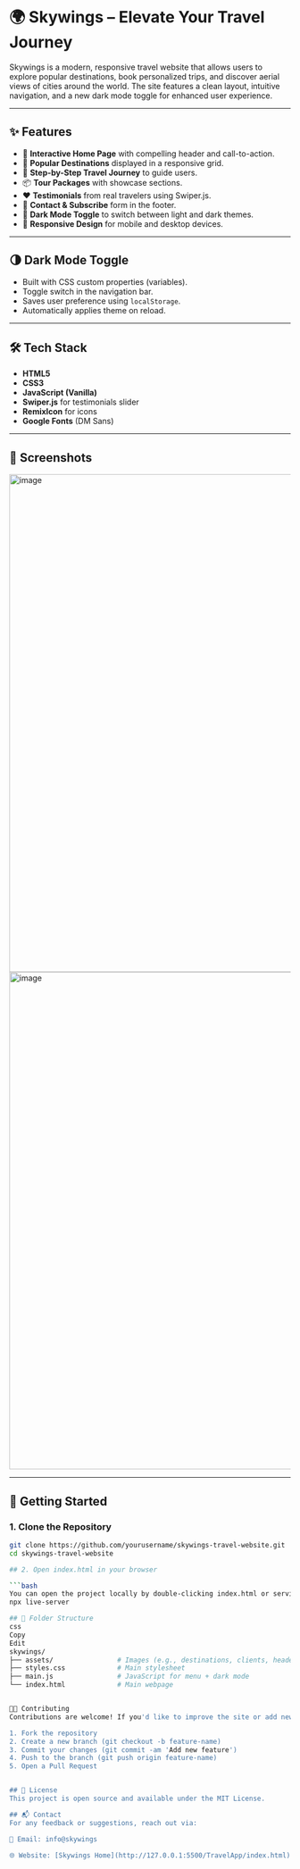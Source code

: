 # 🌍 Skywings – Elevate Your Travel Journey

Skywings is a modern, responsive travel website that allows users to explore popular destinations, book personalized trips, and discover aerial views of cities around the world. The site features a clean layout, intuitive navigation, and a new dark mode toggle for enhanced user experience.

---

## ✨ Features

- 🛫 **Interactive Home Page** with compelling header and call-to-action.
- 🧳 **Popular Destinations** displayed in a responsive grid.
- 🧭 **Step-by-Step Travel Journey** to guide users.
- 📦 **Tour Packages** with showcase sections.
- ❤️ **Testimonials** from real travelers using Swiper.js.
- 📩 **Contact & Subscribe** form in the footer.
- 🌙 **Dark Mode Toggle** to switch between light and dark themes.
- 📱 **Responsive Design** for mobile and desktop devices.

---

## 🌗 Dark Mode Toggle

- Built with CSS custom properties (variables).
- Toggle switch in the navigation bar.
- Saves user preference using `localStorage`.
- Automatically applies theme on reload.

---

## 🛠 Tech Stack

- **HTML5**
- **CSS3**
- **JavaScript (Vanilla)**
- **Swiper.js** for testimonials slider
- **RemixIcon** for icons
- **Google Fonts** (DM Sans)

---

## 📸 Screenshots

<img width="1878" height="892" alt="image" src="https://github.com/user-attachments/assets/e75e2952-5d1d-4323-9c5d-908d312dbe33" />

<img width="1900" height="891" alt="image" src="https://github.com/user-attachments/assets/829d1c37-ec6a-4387-80a0-ccf24287411d" />


---

## 🚀 Getting Started

### 1. Clone the Repository

```bash
git clone https://github.com/yourusername/skywings-travel-website.git
cd skywings-travel-website

## 2. Open index.html in your browser

```bash
You can open the project locally by double-clicking index.html or serving with a local development server like:
npx live-server

## 📁 Folder Structure
css
Copy
Edit
skywings/
├── assets/                # Images (e.g., destinations, clients, header)
├── styles.css             # Main stylesheet
├── main.js                # JavaScript for menu + dark mode
└── index.html             # Main webpage


🧑‍💻 Contributing
Contributions are welcome! If you'd like to improve the site or add new features:

1. Fork the repository
2. Create a new branch (git checkout -b feature-name)
3. Commit your changes (git commit -am 'Add new feature')
4. Push to the branch (git push origin feature-name)
5. Open a Pull Request


## 📄 License
This project is open source and available under the MIT License.

## 📬 Contact
For any feedback or suggestions, reach out via:

📧 Email: info@skywings

🌐 Website: [Skywings Home](http://127.0.0.1:5500/TravelApp/index.html)

